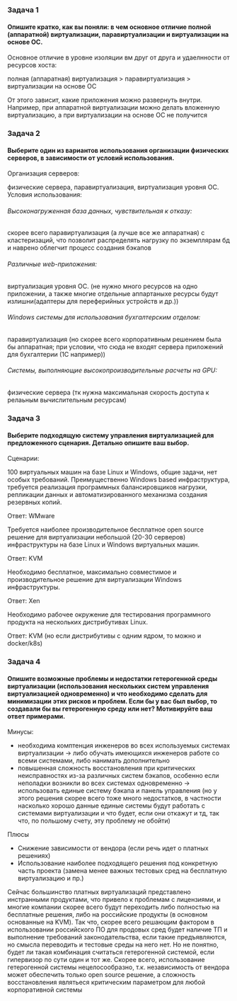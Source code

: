 ### Задача 1
#### Опишите кратко, как вы поняли: в чем основное отличие полной (аппаратной) виртуализации, паравиртуализации и виртуализации на основе ОС.

Основное отличие в уровне изоляции вм друг от друга и удаелнности от ресурсов хоста:

полная (аппаратная) виртуализация > паравиртуализация > виртуализации на основе ОС

От этого зависит, какие приложения можно развернуть внутри. Например, при аппаратной виртуализации можно делать вложенную виртуализацию, а при виртуализации на основе ОС не получится

### Задача 2
#### Выберите один из вариантов использования организации физических серверов, в зависимости от условий использования.

Организация серверов:

физические сервера,
паравиртуализация,
виртуализация уровня ОС.
Условия использования:

###### Высоконагруженная база данных, чувствительная к отказу:

скорее всего паравиртуализация (а лучше все же аппаратная) с кластеризаций, что позволит распределять нагрузку по экземплярам бд и наврено облегчит процесс создания бэкапов

###### Различные web-приложения:

виртуализация уровня ОС. (не нужно много ресурсов на одно приложении, а также многие отдельные аппартаныхе ресурсы будут излишни(адаптеры для переферийных устройств и др.))

###### Windows системы для использования бухгалтерским отделом:

паравиртуализация (но скорее всего корпоративным решением была бы аппаратная; при условии, что сюда не входят сервера приложений для бухгалтерии (1С например))

###### Системы, выполняющие высокопроизводительные расчеты на GPU:

физические сервера (тк нужна максимальная скорость доступа к релаьным вычислительным ресурсам)

### Задача 3
#### Выберите подходящую систему управления виртуализацией для предложенного сценария. Детально опишите ваш выбор.

Сценарии:

100 виртуальных машин на базе Linux и Windows, общие задачи, нет особых требований. Преимущественно Windows based инфраструктура, требуется реализация программных балансировщиков нагрузки, репликации данных и автоматизированного механизма создания резервных копий.

Ответ: WMware

Требуется наиболее производительное бесплатное open source решение для виртуализации небольшой (20-30 серверов) инфраструктуры на базе Linux и Windows виртуальных машин.

Ответ: KVM

Необходимо бесплатное, максимально совместимое и производительное решение для виртуализации Windows инфраструктуры. 

Ответ: Xen

Необходимо рабочее окружение для тестирования программного продукта на нескольких дистрибутивах Linux.

Ответ: KVM (но если дистрибутивы с одним ядром, то можно и docker/k8s)


### Задача 4
#### Опишите возможные проблемы и недостатки гетерогенной среды виртуализации (использования нескольких систем управления виртуализацией одновременно) и что необходимо сделать для минимизации этих рисков и проблем. Если бы у вас был выбор, то создавали бы вы гетерогенную среду или нет? Мотивируйте ваш ответ примерами.

Минусы:

- необходима комптенция инженеров во всех используемых системах виртуализации -> либо обучать имеющихся инженеров работе со всеми системами, либо нанимать дополнительно
- повышенная сложность восстановления при критических неисправностях из-за различных систем бэкапов, особенно если неполадки возникли во всех системах одновременно -> использовать единые систему бэкапа и панель управления (но у этого решения скорее всего тоже много недостатков, в частности насколько хорошо данные единые системы будут работать с системами виртуализации и что будет, если они откажут и тд, так что, по польшому счету, эту проблему не обойти) 

Плюсы

+ Снижение зависимости от вендора (если речь идет о платных решениях)
+ Использование наиболее подходящего решения под конкретную часть проекта (замена менее важных тестовых сред на бесплатную виртуализацию и пр.)

Сейчас большинство платных виртуализаций представлено инстранными продуктами, что привело к проблемам с лицензиями, и многие компании скорее всего будут переходить либо полностью на бесплатные решения, либо на российские продукты (в основном основанные на KVM). Так что, скорее всего решающим фактором в использовании российского ПО для продовых сред будет наличие ТП и выполнение требований законодательства, если такие предъявляются, но смысла переводить и тестовые среды на него нет.
Но не понятно, будет ли такая комбинация считаться гетерогенной системой, если гипервизор по сути один и тот же. 
Скорее всего, использование гетерогенной системы нецелосообразно, т.к. независимость от вендора может обеспечить только open source решение, а сложность восстановления являтьеся критическим параметром для любой корпоративной системы  